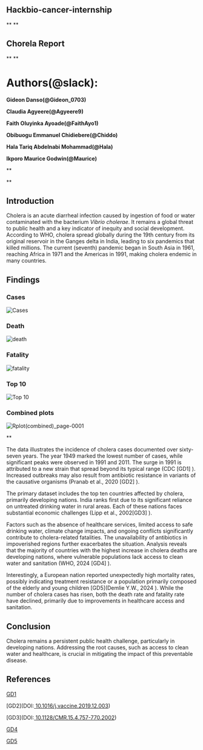 ## **Hackbio-cancer-internship**

** **

## **Chorela Report**

** **

# **Authors(@slack):**

**Gideon Danso(@Gideon\_0703)**

**Claudia Agyeere(@Agyeere9)**

**Faith Oluyinka Ayoade(@FaithAyo1)**

**Obibuogu Emmanuel Chidiebere(@Chiddo)**

**Hala Tariq Abdelnabi Mohammad(@Hala)**

**Ikporo Maurice Godwin(@Maurice)**

** 

** 

## **Introduction**
Cholera is an acute diarrheal infection caused by ingestion of food or water contaminated with the bacterium _Vibrio cholerae_. It remains a global threat to public health and a key indicator of inequity and social development. According to WHO, cholera spread globally during the 19th century from its original reservoir in the Ganges delta in India, leading to six pandemics that killed millions. The current (seventh) pandemic began in South Asia in 1961, reaching Africa in 1971 and the Americas in 1991, making cholera endemic in many countries.

## **Findings**

### Cases
![Cases](https://github.com/user-attachments/assets/4f1f4fbd-fd03-45ec-934e-f31a4e2908fa)

### Death
![death](https://github.com/user-attachments/assets/29bbd437-99a0-4021-b758-e0d75532428b)

### Fatality
![fatality](https://github.com/user-attachments/assets/9857d11e-e2a4-4f7f-a8a9-a7baaa6e6389)

### Top 10
![Top 10](https://github.com/user-attachments/assets/231fc748-261d-4cce-a3eb-843ad2f93dd6)

### Combined plots
![Rplot(combined)_page-0001](https://github.com/user-attachments/assets/9d6ce9b1-45c7-4671-9bff-5a177ad2b83e)

**

The data illustrates the incidence of cholera cases documented over sixty-seven years. The year 1949 marked the lowest number of cases, while significant peaks were observed in 1991 and 2011. The surge in 1991 is attributed to a new strain that spread beyond its typical range (CDC [GD1] ). Increased outbreaks may also result from antibiotic resistance in variants of the causative organisms (Pranab et al., 2020 [GD2] ).

The primary dataset includes the top ten countries affected by cholera, primarily developing nations. India ranks first due to its significant reliance on untreated drinking water in rural areas. Each of these nations faces substantial economic challenges (Lipp et al., 2002[GD3] ).

Factors such as the absence of healthcare services, limited access to safe drinking water, climate change impacts, and ongoing conflicts significantly contribute to cholera-related fatalities. The unavailability of antibiotics in impoverished regions further exacerbates the situation. Analysis reveals that the majority of countries with the highest increase in cholera deaths are developing nations, where vulnerable populations lack access to clean water and sanitation (WHO, 2024 [GD4] ).

Interestingly, a European nation reported unexpectedly high mortality rates, possibly indicating treatment resistance or a population primarily composed of the elderly and young children [GD5](Demlie Y.W., 2024 ). While the number of cholera cases has risen, both the death rate and fatality rate have declined, primarily due to improvements in healthcare access and sanitation.

## **Conclusion**
Cholera remains a persistent public health challenge, particularly in developing nations. Addressing the root causes, such as access to clean water and healthcare, is crucial in mitigating the impact of this preventable disease.

## **References**

[GD1](https://www.cdc.gov/mmwr/preview/mmwrhtml/00036609.htm)

 [GD2](DOI:[ ](https://doi.org/10.1016/j.vaccine.2019.12.003)[10.1016/j.vaccine.2019.12.003](https://doi.org/10.1016/j.vaccine.2019.12.003))

 [GD3](DOI:[ ](https://doi.org/10.1128/cmr.15.4.757-770.2002)[10.1128/CMR.15.4.757-770.2002](https://doi.org/10.1128/cmr.15.4.757-770.2002))

 [GD4](https://www.who.int/news-room/fact-sheets/detail/cholera)

 [GD5](https://doi.org/10.1093/cid/ciae236)

 

 

 

 

 

